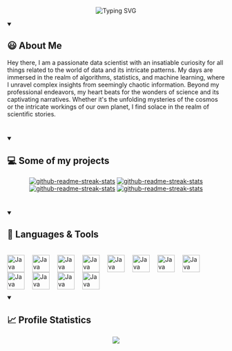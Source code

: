 

<p align="center">
    <img src="https://readme-typing-svg.demolab.com?font=Source+Code+Pro&weight=900&size=32&duration=4000&pause=500&color=090909&background=dfd9d4&center=true&vCenter=true&width=900&height=200&lines=Hey%2C+I'm+Pruthvik+Sheth 👋;Data+Scientist;Full+Stack+Web+Developer;Digital+Craftsman" alt="Typing SVG" />
</p>

<details open> 
  <summary><h2>😃 About Me</h2></summary>
<p align="left">
Hey there, I am a passionate data scientist with an insatiable curiosity for all things related to the world of data and its intricate patterns. My days are immersed in the realm of algorithms, statistics, and machine learning, where I unravel complex insights from seemingly chaotic information. Beyond my professional endeavors, my heart beats for the wonders of science and its captivating narratives. Whether it's the unfolding mysteries of the cosmos or the intricate workings of our own planet, I find solace in the realm of scientific stories.
</p>

</details>

#

<details open> 
  <summary><h2>💻 Some of my projects</h2></summary>

  <p align="center">
    <a href="https://github.com/pruthvik00911/deep-neural-net-from-scratch"><img src="https://github-readme-stats.vercel.app/api/pin/?username=pruthvik00911&repo=deep-neural-net-from-scratch&theme=react&bg_color=dfd9d4&title_color=090909&hide_border=true&icon_color=5E5B5A&text_color=090909&show_icons=false" alt="github-readme-streak-stats"></a>
    <a href="https://github.com/pruthvik00911/earthquakes-3d-visualizer"><img src="https://github-readme-stats.vercel.app/api/pin/?username=pruthvik00911&repo=earthquakes-3d-visualizer&theme=react&bg_color=dfd9d4&title_color=090909&hide_border=true&icon_color=5E5B5A&text_color=090909&show_icons=false" alt="github-readme-streak-stats"></a>
    <a href="https://github.com/pruthvik00911/E-Commerce-Web-Application"><img src="https://github-readme-stats.vercel.app/api/pin/?username=pruthvik00911&repo=E-Commerce-Web-Application&theme=react&bg_color=dfd9d4&title_color=090909&hide_border=true&icon_color=5E5B5A&text_color=090909&show_icons=false" alt="github-readme-streak-stats"></a>
    <a href="https://github.com/pruthvik00911/Most-secure-password-checker"><img src="https://github-readme-stats.vercel.app/api/pin/?username=pruthvik00911&repo=Most-secure-password-checker&theme=react&bg_color=dfd9d4&title_color=090909&hide_border=true&icon_color=5E5B5A&text_color=090909&show_icons=false" alt="github-readme-streak-stats"></a>
    
    
    
  </p>
</details>

#

<details open> 
  <summary><h2>🔧 Languages & Tools</h2></summary>

<br>

  <img align="left" alt="Java" width="40px" style="padding-right:15px;" src="https://cdn.jsdelivr.net/gh/devicons/devicon/icons/react/react-original-wordmark.svg" />
  
  <img align="left" alt="Java" width="40px" style="padding-right:15px;" src="https://cdn.jsdelivr.net/gh/devicons/devicon/icons/threejs/threejs-original-wordmark.svg" />

  <img align="left" alt="Java" width="40px" style="padding-right:15px;" src="https://cdn.jsdelivr.net/gh/devicons/devicon/icons/java/java-original.svg"/>
  
  <img align="left" alt="Java" width="40px" style="padding-right:15px;" src="https://cdn.jsdelivr.net/gh/devicons/devicon/icons/html5/html5-original-wordmark.svg" />
  
  <img align="left" alt="Java" width="40px" style="padding-right:15px;" src="https://cdn.jsdelivr.net/gh/devicons/devicon/icons/css3/css3-original-wordmark.svg" />
  
  <img align="left" alt="Java" width="40px" style="padding-right:15px;" src="https://cdn.jsdelivr.net/gh/devicons/devicon/icons/javascript/javascript-original.svg" />
  
  <img align="left" alt="Java" width="40px" style="padding-right:15px;" src="https://cdn.jsdelivr.net/gh/devicons/devicon/icons/nodejs/nodejs-original-wordmark.svg" />
  
  <img align="left" alt="Java" width="40px" style="padding-right:15px;" src="https://cdn.jsdelivr.net/gh/devicons/devicon/icons/arduino/arduino-original-wordmark.svg" />
  
  <img align="left" alt="Java" width="40px" style="padding-right:15px;" src="https://cdn.jsdelivr.net/gh/devicons/devicon/icons/python/python-original-wordmark.svg" />
  
  <img align="left" alt="Java" width="40px" style="padding-right:15px;" src="https://cdn.jsdelivr.net/gh/devicons/devicon/icons/c/c-original.svg" />
  
  <img align="left" alt="Java" width="40px" style="padding-right:15px;" src="https://cdn.jsdelivr.net/gh/devicons/devicon/icons/mongodb/mongodb-original-wordmark.svg" />
  
  <img align="left" alt="Java" width="40px" style="padding-right:15px;" src="https://cdn.jsdelivr.net/gh/devicons/devicon/icons/blender/blender-original.svg" />

<br/>
<br/>
<br/>

</details>


#

<details open> 
  <summary><h2>📈 Profile Statistics</h2></summary>
  <p align="center">
      <a href="https://git.io/streak-stats"><img src="https://streak-stats.demolab.com/?user=pruthvik00911&theme=highcontrast&hide_border=true&background=DFD9D4&stroke=5E5B5A&ring=5E5B5A&fire=5E5B5A&currStreakNum=090909&sideNums=090909&sideLabels=090909&dates=090909&currStreakLabel=090909"/></a>
  </p>
  
</details>


